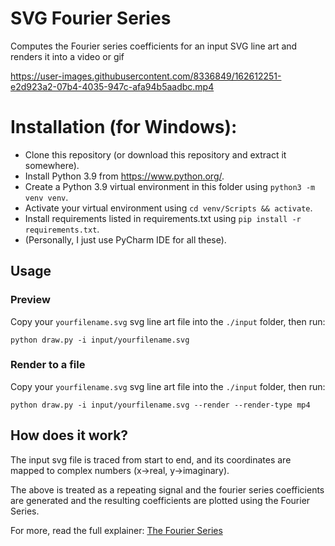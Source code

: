 # SVG Fourier Series
Computes the Fourier series coefficients for an input SVG line art and renders it into a video or gif

https://user-images.githubusercontent.com/8336849/162612251-e2d923a2-07b4-4035-947c-afa94b5aadbc.mp4

# Installation (for Windows):

- Clone this repository (or download this repository and extract it somewhere).
- Install Python 3.9 from https://www.python.org/.
- Create a Python 3.9 virtual environment in this folder using `python3 -m venv venv`.
- Activate your virtual environment using `cd venv/Scripts && activate`.
- Install requirements listed in requirements.txt using `pip install -r requirements.txt`.
- (Personally, I just use PyCharm IDE for all these).

## Usage

### Preview

Copy your `yourfilename.svg` svg line art file into the `./input` folder, then run:

```
python draw.py -i input/yourfilename.svg
```

### Render to a file

Copy your `yourfilename.svg` svg line art file into the `./input` folder, then run:

```
python draw.py -i input/yourfilename.svg --render --render-type mp4
```

## How does it work?

The input svg file is traced from start to end, and its coordinates are mapped to complex numbers (x->real, y->imaginary).

The above is treated as a repeating signal and the fourier series coefficients are generated and the resulting coefficients are plotted using the Fourier Series.

For more, read the full explainer: [The Fourier Series](https://syraxius.com/2021/11/27/the-fourier-series/)
